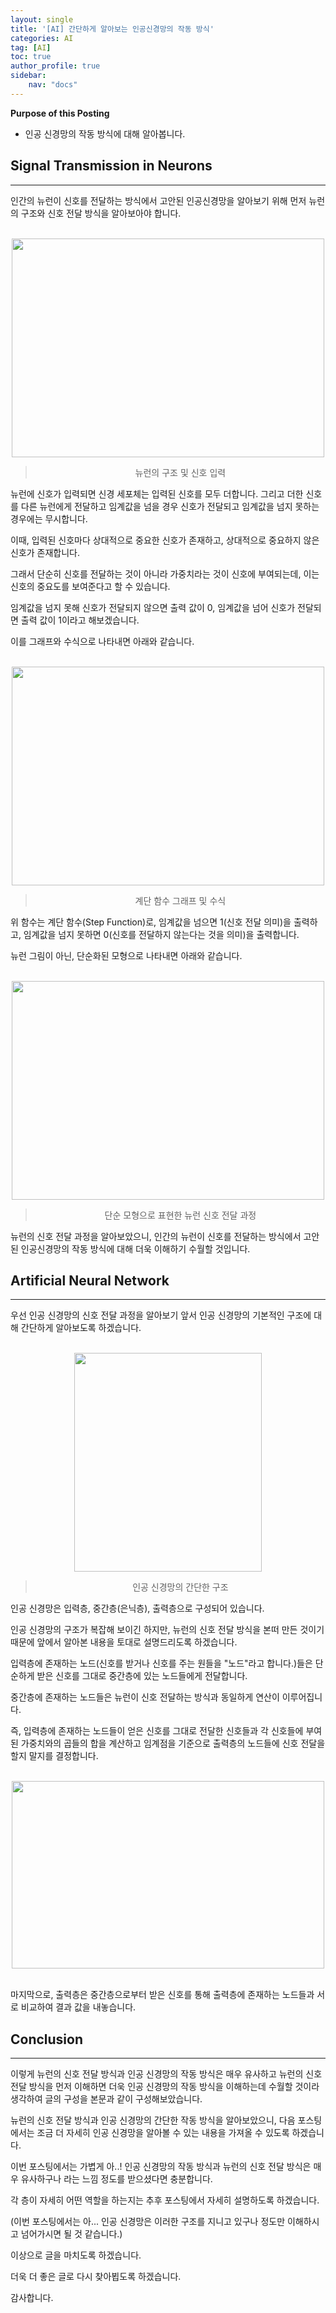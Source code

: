 ```yaml
---
layout: single
title: '[AI] 간단하게 알아보는 인공신경망의 작동 방식'
categories: AI
tag: [AI]
toc: true
author_profile: true
sidebar:
    nav: "docs"
---
```


**Purpose of this Posting**
- 인공 신경망의 작동 방식에 대해 알아봅니다.



## **Signal Transmission in Neurons**

---


인간의 뉴런이 신호를 전달하는 방식에서 고안된 인공신경망을 알아보기 위해 먼저 뉴런의 구조와 신호 전달 방식을 알아보아야 합니다.

<br>

<center><img src="https://user-images.githubusercontent.com/97859215/206472255-722c1965-9fc4-4a3b-a738-5345c9c57d16.png" width="500" height="350"></center>

> <center>뉴런의 구조 및 신호 입력</center>



뉴런에 신호가 입력되면 신경 세포체는 입력된 신호를 모두 더합니다. 그리고 더한 신호를 다른 뉴런에게 전달하고 임계값을 넘을 경우 신호가 전달되고 임계값을 넘지 못하는 경우에는 무시합니다.



이때, 입력된 신호마다 상대적으로 중요한 신호가 존재하고, 상대적으로 중요하지 않은 신호가 존재합니다.



그래서 단순히 신호를 전달하는 것이 아니라 가중치라는 것이 신호에 부여되는데, 이는 신호의 중요도를 보여준다고 할 수 있습니다.


임계값을 넘지 못해 신호가 전달되지 않으면 출력 값이 0, 임계값을 넘어 신호가 전달되면 출력 값이 1이라고 해보겠습니다.


이를 그래프와 수식으로 나타내면 아래와 같습니다.

<br>

<center><img src="https://user-images.githubusercontent.com/97859215/206472616-fb7ca192-2037-4d0e-abd5-81ac04fd0d75.png" width="500" height="350"></center>

> <center>계단 함수 그래프 및 수식</center>



위 함수는 계단 함수(Step Function)로, 임계값을 넘으면 1(신호 전달 의미)을 출력하고, 임계값을 넘지 못하면 0(신호를 전달하지 않는다는 것을 의미)을 출력합니다.



뉴런 그림이 아닌, 단순화된 모형으로 나타내면 아래와 같습니다.

<br>

<center><img src="https://user-images.githubusercontent.com/97859215/206472998-0113f907-3595-4b9d-8ce8-bfb99cbeec24.png" width="500" height="350"></center>

> <center>단순 모형으로 표현한 뉴런 신호 전달 과정</center>



뉴런의 신호 전달 과정을 알아보았으니, 인간의 뉴런이 신호를 전달하는 방식에서 고안된 인공신경망의 작동 방식에 대해 더욱 이해하기 수월할 것입니다.


## **Artificial Neural Network**

---


우선 인공 신경망의 신호 전달 과정을 알아보기 앞서 인공 신경망의 기본적인 구조에 대해 간단하게 알아보도록 하겠습니다.

<br>

<center><img src="https://user-images.githubusercontent.com/97859215/206473217-c872a84e-80f5-4e47-8acb-12cdd1e5092b.png" width="300" height="350"></center>

> <center>인공 신경망의 간단한 구조</center>


인공 신경망은 입력층, 중간층(은닉층), 출력층으로 구성되어 있습니다.



인공 신경망의 구조가 복잡해 보이긴 하지만, 뉴런의 신호 전달 방식을 본떠 만든 것이기 때문에 앞에서 알아본 내용을 토대로 설명드리도록 하겠습니다.



입력층에 존재하는 노드(신호를 받거나 신호를 주는 원들을 "노드"라고 합니다.)들은 단순하게 받은 신호를 그대로 중간층에 있는 노드들에게 전달합니다.



중간층에 존재하는 노드들은 뉴런이 신호 전달하는 방식과 동일하게 연산이 이루어집니다.



즉, 입력층에 존재하는 노드들이 얻은 신호를 그대로 전달한 신호들과 각 신호들에 부여된 가중치와의 곱들의 합을 계산하고 임계점을 기준으로 출력층의 노드들에 신호 전달을 할지 말지를 결정합니다.

<br>

<center><img src="https://user-images.githubusercontent.com/97859215/206473451-d32aa08a-f11a-4d84-86fd-467cb7b245d2.png" width="500" height="300"></center>

<br>

마지막으로, 출력층은 중간층으로부터 받은 신호를 통해 출력층에 존재하는 노드들과 서로 비교하여 결과 값을 내놓습니다.



## **Conclusion**

---

이렇게 뉴런의 신호 전달 방식과 인공 신경망의 작동 방식은 매우 유사하고 뉴런의 신호 전달 방식을 먼저 이해하면 더욱 인공 신경망의 작동 방식을 이해하는데 수월할 것이라 생각하여 글의 구성을 본문과 같이 구성해보았습니다.



뉴런의 신호 전달 방식과 인공 신경망의 간단한 작동 방식을 알아보았으니, 다음 포스팅에서는 조금 더 자세히 인공 신경망을 알아볼 수 있는 내용을 가져올 수 있도록 하겠습니다.



이번 포스팅에서는 가볍게 아..! 인공 신경망의 작동 방식과 뉴런의 신호 전달 방식은 매우 유사하구나 라는 느낌 정도를 받으셨다면 충분합니다.



각 층이 자세히 어떤 역할을 하는지는 추후 포스팅에서 자세히 설명하도록 하겠습니다.

(이번 포스팅에서는 아... 인공 신경망은 이러한 구조를 지니고 있구나 정도만 이해하시고 넘어가시면 될 것 같습니다.)



이상으로 글을 마치도록 하겠습니다.



더욱 더 좋은 글로 다시 찾아뵙도록 하겠습니다.



감사합니다.









